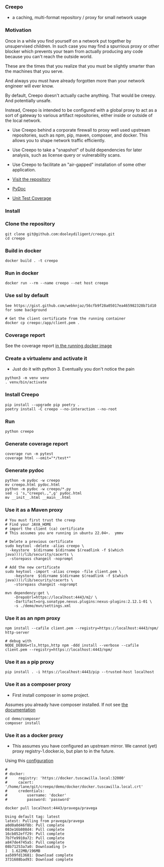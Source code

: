 ### Creepo
  - a caching, multi-format repository / proxy for small network usage

### Motivation
Once in a while you find yourself on a network put together by unsupervised children.  In such case
you may find a spurrious proxy or other blocker which prevents your team from actually producing any code because you can't reach the outside world.

These are the times that you realize that you must be slightly smarter than the machines that you serve.

And always you must have already forgotten more than your network engineer will ever know.

By default, Creepo doesn't actually cache anything.  That would be creepy.  And potentially unsafe.

Instead, Creepo is intended to be configured with a global proxy to act as a sort of gateway to various artifact repositories, either inside or outside of the local network.

- Use Creepo behind a corporate firewall to proxy well used upstream repositories, such as npm, pip, maven, composer, and docker.  This allows you to shape network traffic efficiently.

- Use Creepo to take a "snapshot" of build dependencies for later analysis, such as license query or vulnerability scans.

- Use Creepo to facilitate an "air-gapped" installation of some other application.

- [Visit the repository](https://github.com/dooleydiligent/creepo)
- [PyDoc](https://dooleydiligent.github.io/creepo/sphinx/index.html)
- [Unit Test Coverage](https://dooleydiligent.github.io/creepo/htmlcov/index.html) 

### Install

### Clone the repository

```
git clone git@github.com:dooleydiligent/creepo.git
cd creepo
```
### Build in docker

```
docker build . -t creepo
```
### Run in docker

```
docker run --rm --name creepo --net host creepo
```

### Use ssl by default

```
See https://gist.github.com/webknjaz/56cfb9f28a05017ea465982328b71d10 for some background

# Get the client certificate from the running container
docker cp creepo:/app/client.pem .

```

### Coverage report

See the coverage report [in the running docker image](http://localhost:4443/coverage/index.html)

### Create a virtualenv and activate it
- Just do it with python 3.  Eventually you don't notice the pain

```
python3 -m venv venv
. venv/bin/activate
```

### Install Creepo
```
pip install --upgrade pip poetry .
poetry install -C creepo --no-interaction --no-root
```

### Run
```
python creepo 
```

### Generate coverage report
```
coverage run -m pytest
coverage html --omit="*/test*"
```

### Generate pydoc

```
python -m pydoc -w creepo
mv creepo.html pydoc.html
python -m pydoc -w creepo/*.py
sed -i 's,"creepo\.,",g' pydoc.html
mv __init__.html __main__.html
```

### Use it as a Maven proxy
```
# You must first trust the creep
# Find your JAVA_HOME
# import the client (ca) certificate
# This assumes you are running in ubuntu 22.04+.  ymmv

# Delete a previous certificate
sudo keytool -delete -alias creepo \
  -keystore  $(dirname $(dirname $(readlink -f $(which java))))/lib/security/cacerts \
  -storepass changeit -noprompt

# Add the new certificate
sudo keytool -import -alias creepo -file client.pem \
    -keystore  $(dirname $(dirname $(readlink -f $(which java))))/lib/security/cacerts \
    -storepass changeit -noprompt

mvn dependency:get \
    -DrepoUrl=https://localhost:4443/m2/ \
    -Dartifact=org.sonatype.nexus.plugins:nexus-plugins:2.12.1-01 \
    -s ./demo/mvn/settings.xml
```

### Use it as an npm proxy
```
npm install --cafile client.pem --registry=https://localhost:4443/npm/ http-server

# debug with
NODE_DEBUG=tls,https,http npm -ddd install --verbose --cafile client.pem --registry=https://localhost:4443/npm/
```

### Use it as a pip proxy 
```
pip install . -i https://localhost:4443/pip --trusted-host localhost
```

### Use it as a composer proxy
- First install composer in some project.

Assumes you already have composer installed.  If not see [the documentation](https://packagist.org/)
```
cd demo/composer
composer install
```
### Use it as a docker proxy
- This assumes you have configured an upstream mirror.  We cannot (yet) proxy registry-1.docker.io, but plan to in the future.


Using this [configuration](./config.yml)
```
# 
# docker:
#     registry: 'https://docker.tuscawilla.local:32000'
#     cacert: '/home/lane/git/creepo/demo/docker/docker.tuscawilla.local.crt'
#     credentials:
#         username: 'docker'
#         password: 'password'

docker pull localhost:4443/pravega/pravega

Using default tag: latest
latest: Pulling from pravega/pravega
a0d0a0d46f8b: Pull complete 
083e16b808d4: Pull complete 
16cb052eff29: Pull complete 
7b7fe9910a72: Pull complete 
a847de4745a5: Pull complete 
08b71253a7a0: Downloading [>                                                  ]  1.622MB/196MB
aa509fd13681: Download complete 
3731688bad93: Download complete 

```
